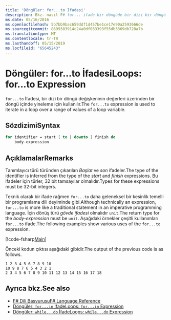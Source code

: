 ```yaml
---
title: 'Döngüler: for...to İfadesi'
description: Bkz. nasıl F# for... ifade bir döngüde bir dizi bir döngü değişkeninin değerleri üzerinden yinelemek için kullanılır.
ms.date: 05/16/2016
ms.openlocfilehash: 5b7bb9bac659ddf1d457be1ce17e90a2593666de
ms.sourcegitcommit: 8699383914c24a0df033393f55db3369db728a7b
ms.translationtype: MT
ms.contentlocale: tr-TR
ms.lasthandoff: 05/15/2019
ms.locfileid: "65645243"
---
```

# <a name="loops-forto-expression"></a><span data-ttu-id="8bed9-103">Döngüler: for...to İfadesi</span><span class="sxs-lookup"><span data-stu-id="8bed9-103">Loops: for...to Expression</span></span>

<span data-ttu-id="8bed9-104">`for...to` İfadesi, bir dizi bir döngü değişkeninin değerleri üzerinden bir döngü içinde yineleme için kullanılır.</span><span class="sxs-lookup"><span data-stu-id="8bed9-104">The `for...to` expression is used to iterate in a loop over a range of values of a loop variable.</span></span>

## <a name="syntax"></a><span data-ttu-id="8bed9-105">Sözdizimi</span><span class="sxs-lookup"><span data-stu-id="8bed9-105">Syntax</span></span>

```fsharp
for identifier = start [ to | downto ] finish do
    body-expression
```

## <a name="remarks"></a><span data-ttu-id="8bed9-106">Açıklamalar</span><span class="sxs-lookup"><span data-stu-id="8bed9-106">Remarks</span></span>

<span data-ttu-id="8bed9-107">Tanımlayıcı türü türünden çıkarılan *Başlat* ve *son* ifadeler.</span><span class="sxs-lookup"><span data-stu-id="8bed9-107">The type of the identifier is inferred from the type of the *start* and *finish* expressions.</span></span> <span data-ttu-id="8bed9-108">Bu ifadeler için türler, 32 bit tamsayılar olmalıdır.</span><span class="sxs-lookup"><span data-stu-id="8bed9-108">Types for these expressions must be 32-bit integers.</span></span>

<span data-ttu-id="8bed9-109">Teknik olarak bir ifade rağmen `for...to` daha geleneksel bir kesinlik temelli bir programlama dili deyiminde gibi.</span><span class="sxs-lookup"><span data-stu-id="8bed9-109">Although technically an expression, `for...to` is more like a traditional statement in an imperative programming language.</span></span> <span data-ttu-id="8bed9-110">İçin dönüş türü *gövde ifadesi* olmalıdır `unit`.</span><span class="sxs-lookup"><span data-stu-id="8bed9-110">The return type for the *body-expression* must be `unit`.</span></span> <span data-ttu-id="8bed9-111">Aşağıdaki örnekler çeşitli kullanımları `for...to` ifade.</span><span class="sxs-lookup"><span data-stu-id="8bed9-111">The following examples show various uses of the `for...to` expression.</span></span>

[!code-fsharp[Main](../../../samples/snippets/fsharp/lang-ref-2/snippet5101.fs)]

<span data-ttu-id="8bed9-112">Önceki kodun çıktısı aşağıdaki gibidir.</span><span class="sxs-lookup"><span data-stu-id="8bed9-112">The output of the previous code is as follows.</span></span>

```
1 2 3 4 5 6 7 8 9 10
10 9 8 7 6 5 4 3 2 1
2 3 4 5 6 7 8 9 10 11 12 13 14 15 16 17 18
```

## <a name="see-also"></a><span data-ttu-id="8bed9-113">Ayrıca bkz.</span><span class="sxs-lookup"><span data-stu-id="8bed9-113">See also</span></span>

- [<span data-ttu-id="8bed9-114">F# Dili Başvurusu</span><span class="sxs-lookup"><span data-stu-id="8bed9-114">F# Language Reference</span></span>](index.md)
- [<span data-ttu-id="8bed9-115">Döngüler: `for...in` İfade</span><span class="sxs-lookup"><span data-stu-id="8bed9-115">Loops: `for...in` Expression</span></span>](loops-for-in-expression.md)
- [<span data-ttu-id="8bed9-116">Döngüler: `while...do` İfade</span><span class="sxs-lookup"><span data-stu-id="8bed9-116">Loops: `while...do` Expression</span></span>](loops-while-do-expression.md)
